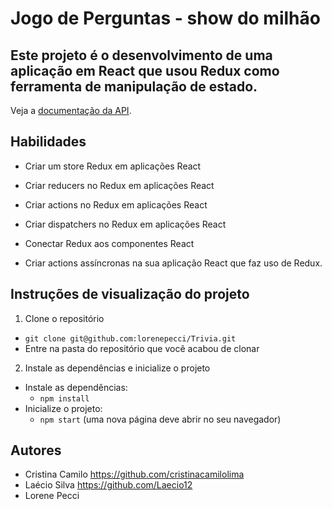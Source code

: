 
# Jogo de Perguntas - show do milhão
## Este projeto é o desenvolvimento de uma aplicação em React que usou Redux como ferramenta de manipulação de estado.

Veja a [documentação da API](https://opentdb.com/api_config.php).

## Habilidades

- Criar um store Redux em aplicações React

- Criar reducers no Redux em aplicações React

- Criar actions no Redux em aplicações React

- Criar dispatchers no Redux em aplicações React

- Conectar Redux aos componentes React

- Criar actions assíncronas na sua aplicação React que faz uso de Redux.

## Instruções de visualização do projeto

1. Clone o repositório

- `git clone git@github.com:lorenepecci/Trivia.git`
- Entre na pasta do repositório que você acabou de clonar

2. Instale as dependências e inicialize o projeto

- Instale as dependências:
  - `npm install`
- Inicialize o projeto:
  - `npm start` (uma nova página deve abrir no seu navegador)

## Autores
- Cristina Camilo https://github.com/cristinacamilolima
- Laécio Silva https://github.com/Laecio12
- Lorene Pecci

